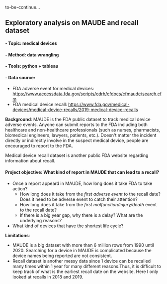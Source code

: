 to-be-continue...

## Exploratory analysis on MAUDE and recall dataset

#### - Topic: medical devices
#### - Method: data wrangling
#### - Tools: python + tableau
#### - Data source: 
  - FDA adverse event for medical devices: https://www.accessdata.fda.gov/scripts/cdrh/cfdocs/cfmaude/search.cfm
  - FDA medical device recall: https://www.fda.gov/medical-devices/medical-device-recalls/2019-medical-device-recalls


__Background__: MAUDE is the FDA public dataset to track medical device adverse events. Anyone can submit reports to the FDA 
including both healthcare and non-healthcare professionals (such as nurses, pharmacists, biomedical engineers, lawyers, patients, 
etc.). Doesn't matter the incident directly or indirectly involve in the suspect medical device, people are encouraged to report to the FDA. 

Medical device recall dataset is another public FDA website regarding information about recall. 


#### Project objective: What kind of report in MAUDE that can lead to a recall? 

- Once a report appeard in MAUDE, how long does it take FDA to take action? 
  - How long does it take from the _first adverse event_ to the recall date? Does it need to be adverse event to catch their attention? 
  - How long does it take from the _first malfunction/injury/death_ event to the recall date?
  - If there is a big year gap, why there is a delay? What are the underlying reasons?
- What kind of devices that have the shortest life cycle? 

__Limitations__:
- MAUDE is a big dataset with more than 6 million rows from 1990 until 2020. Searching for a device in MAUDE is complicated
because the device names being reported are not consistent.
- Recall dataset is another messy data since 1 device can be recalled many times within 1 year for many different reasons.Thus, 
it is difficult to keep track of what is the earliest recall date on the website. Here I only looked at recalls in 2018 and 2019. 
  
